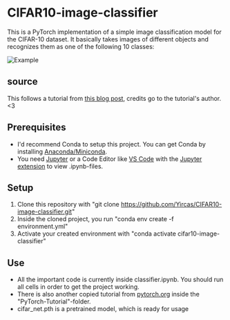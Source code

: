 # CIFAR10-image-classifier
This is a PyTorch implementation of a simple image classification model for the CIFAR-10 dataset. It basically takes images of different objects and recognizes them as one of the following 10 classes:

![Example](https://production-media.paperswithcode.com/datasets/4fdf2b82-2bc3-4f97-ba51-400322b228b1.png "CIFAR-10 class examples")

## source
This follows a tutorial from [this blog post](https://medium.com/bitgrit-data-science-publication/building-an-image-classification-model-with-pytorch-from-scratch-f10452073212), credits go to the tutorial's author. <3

## Prerequisites
- I'd recommend Conda to setup this project. You can get Conda by installing [Anaconda/Miniconda](https://www.anaconda.com/download/success).
- You need [Jupyter](https://jupyter.org/) or a Code Editor like [VS Code](https://code.visualstudio.com/download) with the [Jupyter extension](https://marketplace.visualstudio.com/items?itemName=ms-toolsai.jupyter) to view .ipynb-files.

## Setup
1. Clone this repository with "git clone https://github.com/Yircas/CIFAR10-image-classifier.git"
2. Inside the cloned project, you run "conda env create -f environment.yml"
3. Activate your created environment with "conda activate cifar10-image-classifier"

## Use
- All the important code is currently inside classifier.ipynb. You should run all cells in order to get the project working.
- There is also another copied tutorial from [pytorch.org](https://pytorch.org/tutorials/beginner/deep_learning_60min_blitz.html) inside the "PyTorch-Tutorial"-folder.
- cifar_net.pth is a pretrained model, which is ready for usage